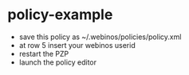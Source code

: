 policy-example
==============

- save this policy as ~/.webinos/policies/policy.xml
- at row 5 insert your webinos userid
- restart the PZP
- launch the policy editor

